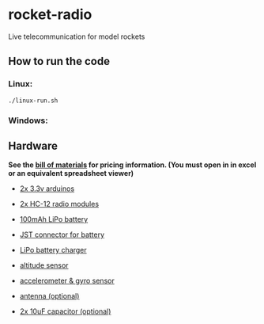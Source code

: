# rocket-radio

Live telecommunication for model rockets

## How to run the code

### Linux:

`./linux-run.sh`

### Windows:

## Hardware

**See the [bill of materials](info/bill-of-materials.xlsx) for pricing information. (You must open in in excel or an equivalent spreadsheet viewer)**

- [2x 3.3v arduinos](https://www.sparkfun.com/products/12587)

- [2x HC-12 radio modules](https://www.banggood.com/custlink/3KGvMGgRvG)

- [100mAh LiPo battery](https://www.adafruit.com/product/1570)

- [JST connector for battery](https://www.adafruit.com/product/1769)

- [LiPo battery charger](https://www.adafruit.com/product/1904)

- [altitude sensor](https://www.adafruit.com/product/1893)

- [accelerometer & gyro sensor](https://www.adafruit.com/product/4480)

- [antenna (optional)](https://www.amazon.com/NOYITO-Antenna-Omnidirectional-430-470MHz-Connector/dp/B07J6GYKTZ/)

- [2x 10uF capacitor (optional)](https://www.adafruit.com/product/2195)
